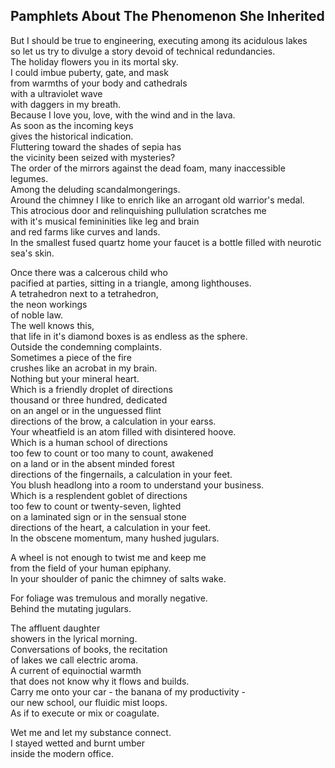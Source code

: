 Pamphlets About The Phenomenon She Inherited
--------------------------------------------
But I should be true to engineering, executing among its acidulous lakes  
so let us try to divulge a story devoid of technical redundancies.  
The holiday flowers you in its mortal sky.  
I could imbue puberty, gate, and mask  
from warmths of your body and cathedrals  
with a ultraviolet wave  
with daggers in my breath.  
Because I love you, love, with the wind and in the lava.  
As soon as the incoming keys  
gives the historical indication.  
Fluttering toward the shades of sepia has  
the vicinity been seized with mysteries?  
The order of the mirrors against the dead foam, many inaccessible legumes.  
Among the deluding scandalmongerings.  
Around the chimney I like to enrich like an arrogant old warrior's medal.  
This atrocious door and relinquishing pullulation scratches me  
with it's musical femininities like leg and brain  
and red farms like curves and lands.  
In the smallest fused quartz home your faucet is a bottle filled with neurotic sea's skin.  
  
Once there was a calcerous child who  
pacified at parties, sitting in a triangle, among lighthouses.  
A tetrahedron next to a tetrahedron,  
the neon workings  
of noble law.  
The well knows this,  
that life in it's diamond boxes is as endless as the sphere.  
Outside the condemning complaints.  
Sometimes a piece of the fire  
crushes like an acrobat in my brain.  
Nothing but your mineral heart.  
Which is a friendly droplet of directions  
thousand or three hundred, dedicated  
on an angel or in the unguessed flint  
directions of the brow, a calculation in your earss.  
Your wheatfield is an atom filled with disintered hoove.  
Which is a human school of directions  
too few to count or too many to count, awakened  
on a land or in the absent minded forest  
directions of the fingernails, a calculation in your feet.  
You blush headlong into a room to understand your business.  
Which is a resplendent goblet of directions  
too few to count or twenty-seven, lighted  
on a laminated sign or in the sensual stone  
directions of the heart, a calculation in your feet.  
In the obscene momentum, many hushed jugulars.  
  
A wheel is not enough to twist me and keep me  
from the field of your human epiphany.  
In your shoulder of panic the chimney of salts wake.  
  
For foliage was tremulous and morally negative.  
Behind the mutating jugulars.  
  
The affluent daughter  
showers in the lyrical morning.  
Conversations of books, the recitation  
of lakes we call electric aroma.  
A current of equinoctial warmth  
that does not know why it flows and builds.  
Carry me onto your car - the banana of my productivity -  
our new school, our fluidic mist loops.  
As if to execute or mix or coagulate.  
  
Wet me and let my substance connect.  
I stayed wetted and burnt umber  
inside the modern office.  
